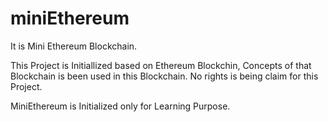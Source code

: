 # miniEthereum
It is Mini Ethereum Blockchain. 

This Project is Initiallized based on Ethereum Blockchin, Concepts of that Blockchain is been used in this Blockchain. No rights is being claim for this Project.

MiniEthereum is Initialized only for Learning Purpose.
